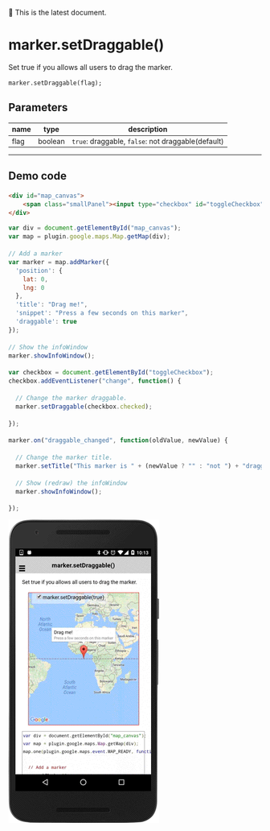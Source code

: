 :green_heart: This is the latest document.

# marker.setDraggable()

Set true if you allows all users to drag the marker.

```
marker.setDraggable(flag);
```

## Parameters

name           | type          | description
---------------|---------------|---------------------------------------
flag           | boolean       | `true`: draggable, `false`: not draggable(default)
-----------------------------------------------------------------------

## Demo code

```html
<div id="map_canvas">
    <span class="smallPanel"><input type="checkbox" id="toggleCheckbox" checked="checked">marker.setDraggable(true)</span>
</div>
```

```js
var div = document.getElementById("map_canvas");
var map = plugin.google.maps.Map.getMap(div);

// Add a marker
var marker = map.addMarker({
  'position': {
    lat: 0,
    lng: 0
  },
  'title': "Drag me!",
  'snippet': "Press a few seconds on this marker",
  'draggable': true
});

// Show the infoWindow
marker.showInfoWindow();

var checkbox = document.getElementById("toggleCheckbox");
checkbox.addEventListener("change", function() {

  // Change the marker draggable.
  marker.setDraggable(checkbox.checked);

});

marker.on("draggable_changed", function(oldValue, newValue) {

  // Change the marker title.
  marker.setTitle("This marker is " + (newValue ? "" : "not ") + "draggable.");

  // Show (redraw) the infoWindow
  marker.showInfoWindow();

});

```

![](image.gif)
